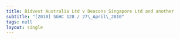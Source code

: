 ```yaml
---
title: Bidvest Australia Ltd v Deacons Singapore Ltd and another
subtitle: "[2010] SGHC 128 / 27\_April\_2010"
tags: null
layout: single
---
```


